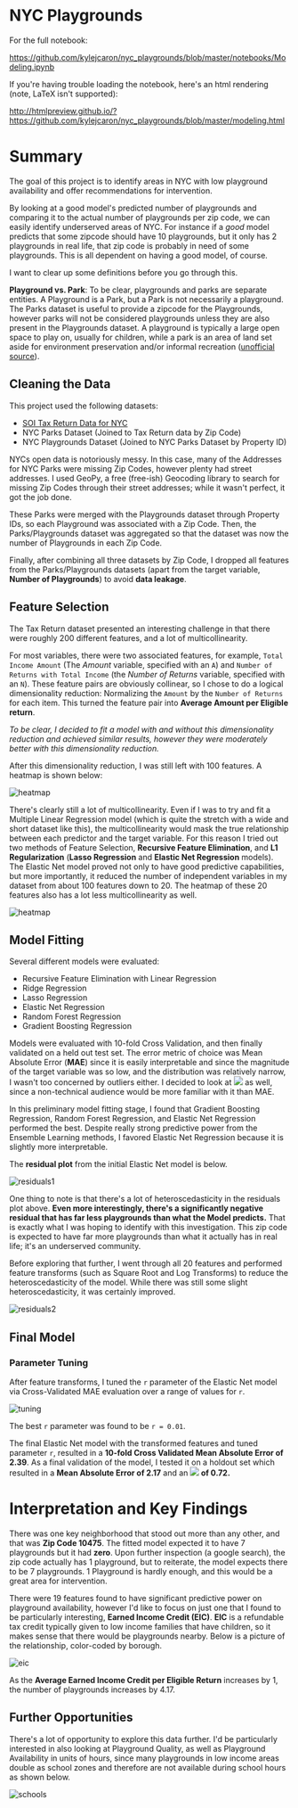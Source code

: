# NYC Playgrounds

For the full notebook:

https://github.com/kylejcaron/nyc_playgrounds/blob/master/notebooks/Modeling.ipynb

If you're having trouble loading the notebook, here's an html rendering (note, LaTeX isn't supported): 

http://htmlpreview.github.io/?https://github.com/kylejcaron/nyc_playgrounds/blob/master/modeling.html

# Summary

The goal of this project is to identify areas in NYC with low playground availability and offer recommendations for intervention. 

By looking at a good model's predicted number of playgrounds and comparing it to the actual number of playgrounds per zip code, we can easily identify underserved areas of NYC. For instance if a *good* model predicts that some zipcode should have 10 playgrounds, but it only has 2 playgrounds in real life, that zip code is probably in need of some playgrounds. This is all dependent on having a good model, of course.

I want to clear up some definitions before you go through this. 

__Playground vs. Park__: To be clear, playgrounds and parks are separate entities. A Playground is a Park, but a Park is not necessarily a playground. The Parks dataset is useful to provide a zipcode for the Playgrounds, however parks will not be considered playgrounds unless they are also present in the Playgrounds dataset. A playground is typically a large open space to play on, usually for children, while a park is an area of land set aside for environment preservation and/or informal recreation ([unofficial source](https://wikidiff.com/park/playground)).

## Cleaning the Data

This project used the following datasets:
  * [SOI Tax Return Data for NYC](https://www.irs.gov/pub/irs-soi/16zpdoc.doc)
  * NYC Parks Dataset (Joined to Tax Return data by Zip Code)
  * NYC Playgrounds Dataset (Joined to NYC Parks Dataset by Property ID)
  
NYCs open data is notoriously messy. In this case, many of the Addresses for NYC Parks were missing Zip Codes, however plenty had street addresses. I used GeoPy, a free (free-ish) Geocoding library to search for missing Zip Codes through their street addresses; while it wasn't perfect, it got the job done. 

These Parks were merged with the Playgrounds dataset through Property IDs, so each Playground was associated with a Zip Code. Then, the Parks/Playgrounds dataset was aggregated so that the dataset was now the number of Playgrounds in each Zip Code.

Finally, after combining all three datasets by Zip Code, I dropped all features from the Parks/Playgrounds datasets (apart from the target variable, __Number of Playgrounds__) to avoid __data leakage__.

## Feature Selection

The Tax Return dataset presented an interesting challenge in that there were roughly 200 different features, and a lot of multicollinearity. 

For most variables, there were two associated features, for example, `Total Income Amount` (The _Amount_ variable, specified with an `A`) and `Number of Returns with Total Income` (the _Number of Returns_ variable, specified with an `N`). These feature pairs are obviously collinear, so I chose to do a logical dimensionality reduction: Normalizing the `Amount` by the `Number of Returns` for each item. This turned the feature pair into __Average Amount per Eligible return__. 

*To be clear, I decided to fit a model with and without this dimensionality reduction and achieved similar results, however they were moderately better  with this dimensionality reduction.*

After this dimensionality reduction, I was still left with 100 features. A heatmap is shown below:

![heatmap](data/img/heatmap.png)

There's clearly still a lot of multicollinearity. Even if I was to try and fit a Multiple Linear Regression model (which is quite the stretch with a wide and short dataset like this), the multicollinearity would mask the true relationship between each predictor and the target variable. For this reason I tried out two methods of Feature Selection, __Recursive Feature Elimination__, and __L1 Regularization__ (__Lasso Regression__ and __Elastic Net Regression__ models). The Elastic Net model proved not only to have good predictive capabilities, but more importantly, it reduced the number of independent variables in my dataset from about 100 features down to 20. The heatmap of these 20 features also has a lot less multicollinearity as well. 

![heatmap](data/img/heatmap2.png)

## Model Fitting

Several different models were evaluated:
 - Recursive Feature Elimination with Linear Regression
 - Ridge Regression
 - Lasso Regression
 - Elastic Net Regression
 - Random Forest Regression
 - Gradient Boosting Regression
 
Models were evaluated with 10-fold Cross Validation, and then finally validated on a held out test set. The error metric of choice was Mean Absolute Error (__MAE__) since it is easily interpretable and since the magnitude of the target variable was so low, and the distribution was relatively narrow, I wasn't too concerned by outliers either. I decided to look at <img src="https://render.githubusercontent.com/render/math?math=R^{2}"> as well, since a non-technical audience would be more familiar with it than MAE.

In this preliminary model fitting stage, I found that Gradient Boosting Regression, Random Forest Regression, and Elastic Net Regression performed the best. Despite really strong predictive power from the Ensemble Learning methods, I favored Elastic Net Regression because it is slightly more interpretable. 

The __residual plot__ from the initial Elastic Net model is below. 

![residuals1](data/img/residuals1.png)

One thing to note is that there's a lot of heteroscedasticity in the residuals plot above. __Even more interestingly, there's a significantly negative residual that has far less playgrounds than what the Model predicts.__ That is exactly what I was hoping to identify with this investigation. This zip code is expected to have far more playgrounds than what it actually has in real life; it's an underserved community. 

Before exploring that further, I went through all 20 features and performed feature transforms (such as Square Root and Log Transforms) to reduce the heteroscedasticity of the model. While there was still some slight heteroscedasticity, it was certainly improved. 

![residuals2](data/img/residuals2.png)

## Final Model

### Parameter Tuning

After feature transforms, I tuned the `r` parameter of the Elastic Net model via Cross-Validated MAE evaluation over a range of values for `r`. 

![tuning](data/img/tuning.png)

The best `r` parameter was found to be `r = 0.01`.

The final Elastic Net model with the transformed features and tuned parameter `r`, resulted in a __10-fold Cross Validated Mean Absolute Error of 2.39__. As a final validation of the model, I tested it on a holdout set which resulted in a __Mean Absolute Error of 2.17__ and an __<img src="https://render.githubusercontent.com/render/math?math=R^{2}"> of 0.72.__

# Interpretation and Key Findings

There was one key neighborhood that stood out more than any other, and that was __Zip Code 10475__. The fitted model expected it to have 7 playgrounds but it had __zero__. Upon further inspection (a google search), the zip code actually has 1 playground, but to reiterate, the model expects there to be 7 playgrounds. 1 Playground is hardly enough, and this would be a great area for intervention.

There were 19 features found to have significant predictive power on playground availability, however I'd like to focus on just one that I found to be particularly interesting, __Earned Income Credit (EIC)__. __EIC__ is a refundable tax credit typically given to low income families that have children, so it makes sense that there would be playgrounds nearby. Below is a picture of the relationship, color-coded by borough.

![eic](data/img/eic.png)

As the __Average Earned Income Credit per Eligible Return__ increases by 1, the number of playgrounds increases by 4.17.

## Further Opportunities

There's a lot of opportunity to explore this data further. I'd be particularly interested in also looking at Playground Quality, as well as Playground Availability in units of hours, since many playgrounds in low income areas double as school zones and therefore are not available during school hours as shown below.

![schools](data/img/schools.png)


